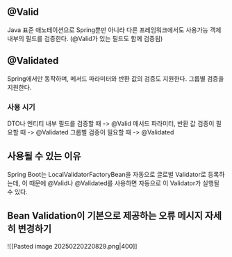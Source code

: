 ## @Valid
Java 표준 애노테이션으로 Spring뿐만 아니라 다른 프레임워크에서도 사용가능
객체 내부의 필드를 검증한다. (@Valid가 있는 필드도 함께 검증됨)
## @Validated
Spring에서만 동작하며, 메서드 파라미터와 반환 값의 검증도 지원한다.
그룹별 검증을 지원한다.
### 사용 시기
DTO나 엔티티 내부 필드를 검증할 때 -> @Valid
메서드 파라미터, 반환 값 검증이 필요할 때 -> @Validated
그룹별 검증이 필요할 때 -> @Validated

## 사용될 수 있는 이유
Spring Boot는 LocalValidatorFactoryBean을 자동으로 글로벌 Validator로 등록하는데, 이 때문에 @Valid나 @Validated를 사용하면 자동으로 이 Validator가 실행될 수 있다.

## Bean Validation이 기본으로 제공하는 오류 메시지 자세히 변경하기
![[Pasted image 20250220220829.png|400]]
